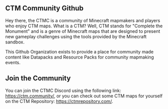 ## CTM Community Github

Hey there, the CTMC is a community of Minecraft mapmakers and players who enjoy CTM maps. What is a CTM? Well, CTM stands for "Complete the Monument" and is a genre of Minecraft maps that are designed to present new gameplay challenges using the tools provided by the Minecraft sandbox.

This Github Organization exists to provide a place for community made content like Datapacks and Resource Packs for community mapmaking events.

## Join the Community
You can join the CTMC Discord using the following link: https://ctm.community/, or you can check out some CTM maps for yourself on the CTM Repository: https://ctmrepository.com/.

